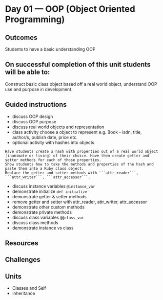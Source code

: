 # Day 01 — OOP (Object Oriented Programming)
## Outcomes
Students to have a basic understanding OOP

## On successful completion of this unit students will be able to:
Construct basic class object based off a real world object, understand OOP use and purpose in development.

## Guided instructions
- discuss OOP design
- discuss OOP purpose
- discuss real world objects and representation
- class activity choose a object to represent
e.g. Book - isdn, title, author/s, publish date, price etc.
- optional activity with hashes into objects
```
Have students create a hash with properties out of a real world object (inanimate or living) of their choice. Have them create getter and setter methods for each of those properties.
Show students how to take the methods and properties of the hash and paste them into a Ruby class object.
Replace the getter and setter methods with ```attr_reader```, ```attr_writer```, ```attr_accessor```.
``` 
- discuss instance variables ```@instance_var```
- demonstrate initialize ```def initialize```
- demonstrate getter & setter methods
- remove getter and setter with attr_reader, attr_writer, attr_accessor
- demonstrate other custom methods
- demonstrate private methods
- discuss class variables ```@@class_var```
- discuss class methods
- demonstrate instance vs class

## Resources

## Challenges

## Units
- Classes and Self
- Inheritance
